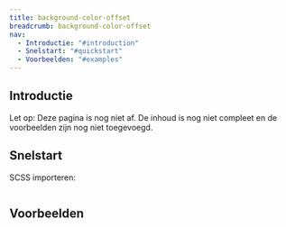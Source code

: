 ```yaml
---
title: background-color-offset
breadcrumb: background-color-offset
nav:
  - Introductie: "#introduction"
  - Snelstart: "#quickstart"
  - Voorbeelden: "#examples"
---
```


<h2 id="introduction">Introductie</h2>

<p class="warning">
  <span>Let op:</span>
  Deze pagina is nog niet af. De inhoud is nog niet compleet en de voorbeelden zijn nog niet toegevoegd.
</p>

<h2 id="quickstart">Snelstart</h2>

SCSS importeren:

```scss

```

<h2 id="examples">Voorbeelden</h2>
